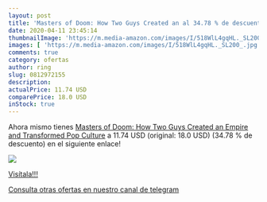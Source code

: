 ```yaml
---
layout: post
title: 'Masters of Doom: How Two Guys Created an al 34.78 % de descuento'
date: 2020-04-11 23:45:14
thumbnailImage: 'https://m.media-amazon.com/images/I/518WlL4gqHL._SL200_.jpg'
images: [ 'https://m.media-amazon.com/images/I/518WlL4gqHL._SL200_.jpg' ]
comments: true
category: ofertas
author: ring
slug: 0812972155
description:
actualPrice: 11.74 USD
comparePrice: 18.0 USD
inStock: true
---
```


Ahora mismo tienes [Masters of Doom: How Two Guys Created an Empire and Transformed Pop Culture](https://www.amazon.com/dp/0812972155/?tag=redken08-20) a 11.74 USD (original: 18.0 USD) (34.78 %  de descuento) en el siguiente enlace!

[![](https://m.media-amazon.com/images/I/518WlL4gqHL._SL200_.jpg)](https://www.amazon.com/dp/0812972155/?tag=redken08-20)

[Visítala!!!](https://www.amazon.com/dp/0812972155/?tag=redken08-20)

[Consulta otras ofertas en nuestro canal de telegram](https://t.me/s/ofertas25)
